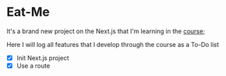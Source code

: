 # Eat-Me

It's a brand new project on the Next.js that I'm learning in the [course](https://www.udemy.com/course/nextjs-react-the-complete-guide/);

Here I will log all features that I develop through the course as a To-Do list

- [x] Init Next.js project
- [x] Use a route